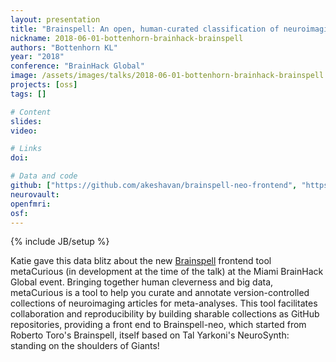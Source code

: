 ```yaml
---
layout: presentation
title: "Brainspell: An open, human-curated classification of neuroimaging literature"
nickname: 2018-06-01-bottenhorn-brainhack-brainspell
authors: "Bottenhorn KL"
year: "2018"
conference: "BrainHack Global"
image: /assets/images/talks/2018-06-01-bottenhorn-brainhack-brainspell.png
projects: [oss]
tags: []

# Content
slides:
video:

# Links
doi:

# Data and code
github: ["https://github.com/akeshavan/brainspell-neo-frontend", "https://github.com/OpenNeuroLab/brainspell-neo"]
neurovault:
openfmri:
osf:
---
```

{% include JB/setup %}

Katie gave this data blitz about the new [Brainspell](https://github.com/akeshavan/brainspell-neo-frontend) frontend tool metaCurious (in development at the time of the talk) at the Miami BrainHack Global event. Bringing together human cleverness and big data, metaCurious is a tool to help you curate and annotate version-controlled collections of neuroimaging articles for meta-analyses. This tool facilitates collaboration and reproducibility by building sharable collections as GitHub repositories, providing a front end to Brainspell-neo, which started from Roberto Toro's Brainspell, itself based on Tal Yarkoni's NeuroSynth: standing on the shoulders of Giants!
